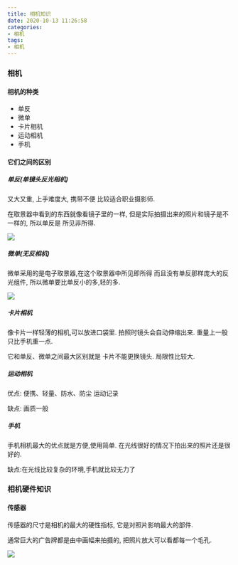 ```yaml
---
title: 相机知识
date: 2020-10-13 11:26:58
categories:
- 相机
tags:
- 相机
---
```


### 相机

#### 相机的种类

- 单反
- 微单
- 卡片相机
- 运动相机
- 手机

#### 它们之间的区别

##### 单反(单镜头反光相机)

又大又重, 上手难度大, 携带不便 比较适合职业摄影师. 

在取景器中看到的东西就像看镜子里的一样, 但是实际拍摄出来的照片和镜子是不一样的, 所以单反是 所见非所得.

![](1.png)

##### 微单(无反相机)

微单采用的是电子取景器,在这个取景器中所见即所得 而且没有单反那样庞大的反光组件, 所以微单要比单反小的多,轻的多.

![](2.png)

##### 卡片相机

像卡片一样轻薄的相机,可以放进口袋里. 拍照时镜头会自动伸缩出来. 重量上一般只比手机重一点.

它和单反、微单之间最大区别就是 卡片不能更换镜头. 局限性比较大. 


##### 运动相机

优点: 便携、轻量、防水、防尘 运动记录

缺点: 画质一般

##### 手机

手机相机最大的优点就是方便,使用简单. 在光线很好的情况下拍出来的照片还是很好的.

缺点:在光线比较复杂的环境,手机就比较无力了



### 相机硬件知识

#### 传感器

传感器的尺寸是相机的最大的硬性指标, 它是对照片影响最大的部件. 

通常巨大的广告牌都是由中画幅来拍摄的, 把照片放大可以看都每一个毛孔.

![](3.png)

